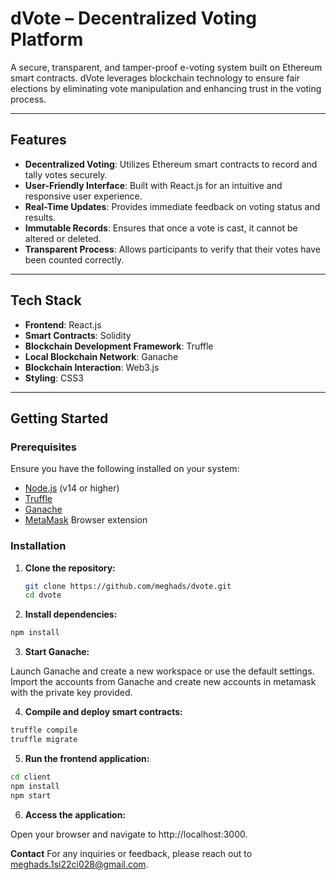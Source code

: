 # dVote – Decentralized Voting Platform

A secure, transparent, and tamper-proof e-voting system built on Ethereum smart contracts. dVote leverages blockchain technology to ensure fair elections by eliminating vote manipulation and enhancing trust in the voting process.

---

## Features

- **Decentralized Voting**: Utilizes Ethereum smart contracts to record and tally votes securely.
- **User-Friendly Interface**: Built with React.js for an intuitive and responsive user experience.
- **Real-Time Updates**: Provides immediate feedback on voting status and results.
- **Immutable Records**: Ensures that once a vote is cast, it cannot be altered or deleted.
- **Transparent Process**: Allows participants to verify that their votes have been counted correctly.

---

## Tech Stack

- **Frontend**: React.js
- **Smart Contracts**: Solidity
- **Blockchain Development Framework**: Truffle
- **Local Blockchain Network**: Ganache
- **Blockchain Interaction**: Web3.js
- **Styling**: CSS3

---

## Getting Started

### Prerequisites

Ensure you have the following installed on your system:

- [Node.js](https://nodejs.org/) (v14 or higher)
- [Truffle](https://www.trufflesuite.com/truffle)
- [Ganache](https://www.trufflesuite.com/ganache)
- [MetaMask](https://metamask.io/) Browser extension

### Installation

1. **Clone the repository:**

   ```bash
   git clone https://github.com/meghads/dvote.git
   cd dvote
   ```
2. **Install dependencies:**

```bash
npm install
```
3. **Start Ganache:**

Launch Ganache and create a new workspace or use the default settings.
Import the accounts from Ganache and create new accounts in metamask with the private key provided.

4. **Compile and deploy smart contracts:**

```bash
truffle compile
truffle migrate
```
5. **Run the frontend application:**

```bash
cd client
npm install
npm start
```
6. **Access the application:**

Open your browser and navigate to http://localhost:3000.

**Contact**
For any inquiries or feedback, please reach out to meghads.1si22ci028@gmail.com.


